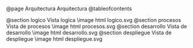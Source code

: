 @page Arquitectura Arquitectura
@tableofcontents

@section logico Vista logica
\image html logico.svg
@section procesos Vista de procesos
\image html procesos.svg
@section desarrollo Vista de desarrollo
\image html desarrollo.svg
@section despliegue Vista de despliegue
\image html despliegue.svg
